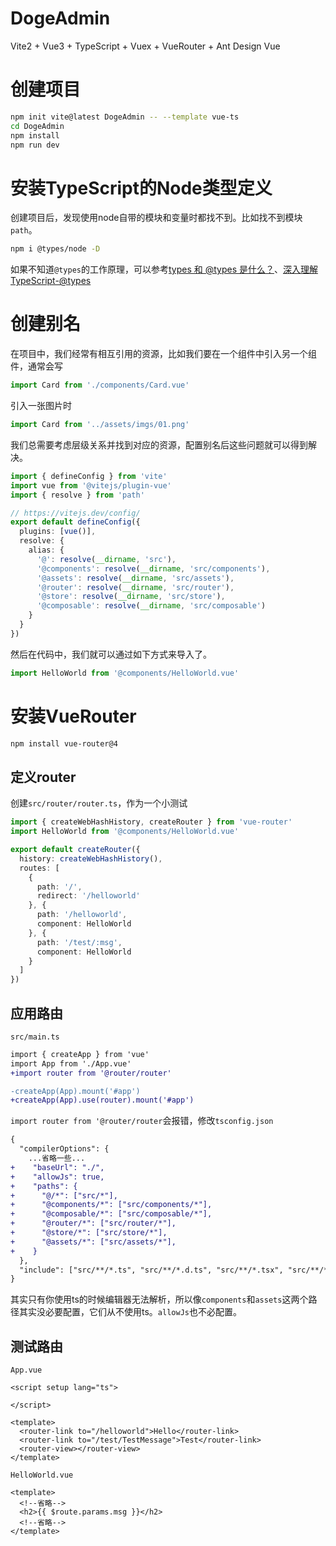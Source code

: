 # DogeAdmin

Vite2 + Vue3 + TypeScript + Vuex + VueRouter + Ant Design Vue

# 创建项目
```bash
npm init vite@latest DogeAdmin -- --template vue-ts
cd DogeAdmin
npm install
npm run dev
```

# 安装TypeScript的Node类型定义
创建项目后，发现使用node自带的模块和变量时都找不到。比如找不到模块`path`。

```bash
npm i @types/node -D
```
如果不知道`@types`的工作原理，可以参考[types 和 @types 是什么？](https://zhuanlan.zhihu.com/p/194196536)、[深入理解TypeScript-@types](https://jkchao.github.io/typescript-book-chinese/typings/types.html#%E4%BD%BF%E7%94%A8-types)

# 创建别名
在项目中，我们经常有相互引用的资源，比如我们要在一个组件中引入另一个组件，通常会写

```js
import Card from './components/Card.vue'
```

引入一张图片时
```js
import Card from '../assets/imgs/01.png'
```

我们总需要考虑层级关系并找到对应的资源，配置别名后这些问题就可以得到解决。

```ts
import { defineConfig } from 'vite'
import vue from '@vitejs/plugin-vue'
import { resolve } from 'path'

// https://vitejs.dev/config/
export default defineConfig({
  plugins: [vue()],
  resolve: {
    alias: {
      '@': resolve(__dirname, 'src'),
      '@components': resolve(__dirname, 'src/components'),
      '@assets': resolve(__dirname, 'src/assets'),
      '@router': resolve(__dirname, 'src/router'),
      '@store': resolve(__dirname, 'src/store'),
      '@composable': resolve(__dirname, 'src/composable')
    }
  }
})
```

然后在代码中，我们就可以通过如下方式来导入了。
```ts
import HelloWorld from '@components/HelloWorld.vue'
```

# 安装VueRouter
```bash
npm install vue-router@4
```
## 定义router
创建`src/router/router.ts`，作为一个小测试

```ts
import { createWebHashHistory, createRouter } from 'vue-router'
import HelloWorld from '@components/HelloWorld.vue'

export default createRouter({
  history: createWebHashHistory(),
  routes: [
    {
      path: '/',
      redirect: '/helloworld'
    }, {
      path: '/helloworld',
      component: HelloWorld
    }, {
      path: '/test/:msg',
      component: HelloWorld
    }
  ]
})
```
## 应用路由
`src/main.ts`
```diff
import { createApp } from 'vue'
import App from './App.vue'
+import router from '@router/router'

-createApp(App).mount('#app')
+createApp(App).use(router).mount('#app')
```

`import router from '@router/router`会报错，修改`tsconfig.json`

```diff
{
  "compilerOptions": {
    ...省略一些...
+    "baseUrl": "./",
+    "allowJs": true,
+    "paths": {
+      "@/*": ["src/*"],
+      "@components/*": ["src/components/*"],
+      "@composable/*": ["src/composable/*"],
+      "@router/*": ["src/router/*"],
+      "@store/*": ["src/store/*"],
+      "@assets/*": ["src/assets/*"],
+    }
  },
  "include": ["src/**/*.ts", "src/**/*.d.ts", "src/**/*.tsx", "src/**/*.vue"]
}
```

其实只有你使用ts的时候编辑器无法解析，所以像`components`和`assets`这两个路径其实没必要配置，它们从不使用ts。`allowJs`也不必配置。

## 测试路由
`App.vue`
```vue
<script setup lang="ts">

</script>

<template>
  <router-link to="/helloworld">Hello</router-link>
  <router-link to="/test/TestMessage">Test</router-link>
  <router-view></router-view>
</template>

```

`HelloWorld.vue`
```vue
<template>
  <!--省略-->
  <h2>{{ $route.params.msg }}</h2>
  <!--省略-->
</template>
```

